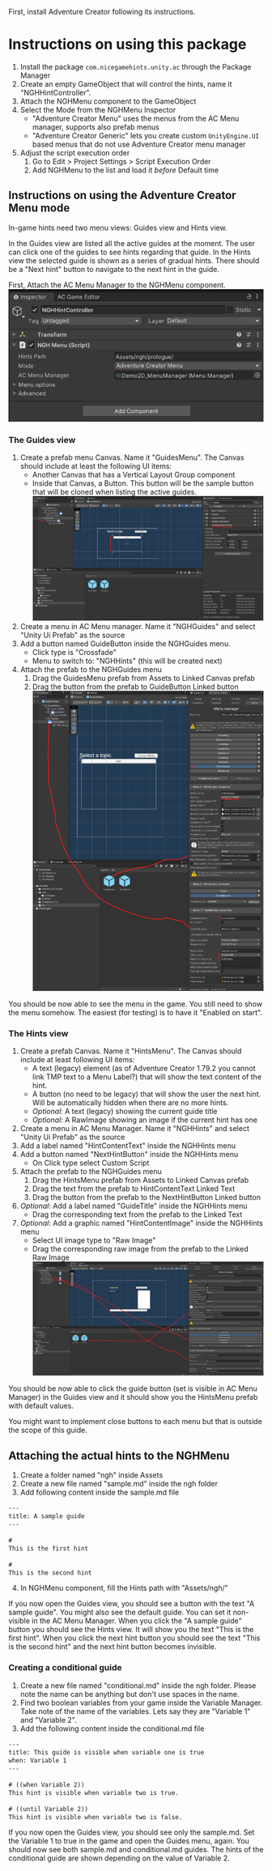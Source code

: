 First, install Adventure Creator following its instructions.

# Instructions on using this package
1. Install the package `com.nicegamehints.unity.ac` through the Package Manager
2. Create an empty GameObject that will control the hints, name it "NGHHintController".
3. Attach the NGHMenu component to the GameObject
4. Select the Mode from the NGHMenu Inspector
    - "Adventure Creator Menu" uses the menus from the AC Menu manager, supports also prefab menus
    - "Adventure Creator Generic" lets you create custom `UnityEngine.UI` based menus that do not use Adventure Creator menu manager
5. Adjust the script execution order
    1. Go to Edit > Project Settings > Script Execution Order
    2. Add NGHMenu to the list and load it _before_ Default time

## Instructions on using the Adventure Creator Menu mode
In-game hints need two menu views: Guides view and Hints view.

In the Guides view are listed all the active guides at the moment. The user can click one of the guides to see hints regarding that guide.
In the Hints view the selected guide is shown as a series of gradual hints. There should be a "Next hint" button to navigate to the next hint in the guide.

First, Attach the AC Menu Manager to the NGHMenu component.
![AC Menu Manager attached to the NGHMEnu component ><](https://raw.githubusercontent.com/nice-game-hints/ngh-unity-ac-doc/main/NGHMenuComponent.png)

### The Guides view
1. Create a prefab menu Canvas. Name it "GuidesMenu". The Canvas should include at least the following UI items:
    - Another Canvas that has a Vertical Layout Group component
    - Inside that Canvas, a Button. This button will be the sample button that will be cloned when listing the active guides.
![Prefab Guide Menu with the vertical layout group ><](https://raw.githubusercontent.com/nice-game-hints/ngh-unity-ac-doc/main/GuideMenuWithVerticalLayout.png)
2. Create a menu in AC Menu manager. Name it "NGHGuides" and select "Unity Ui Prefab" as the source
3. Add a button named GuideButton inside the NGHGuides menu.
   - Click type is "Crossfade"
   - Menu to switch to: "NGHHints" (this will be created next)
4. Attach the prefab to the NGHGuides menu
    1. Drag the GuidesMenu prefab from Assets to Linked Canvas prefab
    2. Drag the button from the prefab to GuideButton Linked button
![Guides Menu in AC Menu Manager ><](https://raw.githubusercontent.com/nice-game-hints/ngh-unity-ac-doc/main/NGHGuidesMenu.png)

You should be now able to see the menu in the game. You still need to show the menu somehow. The easiest (for testing) is to have it "Enabled on start".

### The Hints view
1. Create a prefab Canvas. Name it "HintsMenu". The Canvas should include at least following UI items:
    - A text (legacy) element (as of Adventure Creator 1.79.2 you cannot link TMP text to a Menu Label?) that will show the text content of the hint.
    - A button (no need to be legacy) that will show the user the next hint. Will be automatically hidden when there are no more hints.
    - _Optional_: A text (legacy) showing the current guide title
    - _Optional_: A RawImage showing an image if the current hint has one
2. Create a menu in AC Menu Manager. Name it "NGHHints" and select "Unity Ui Prefab" as the source
3. Add a label named "HintContentText" inside the NGHHints menu
4. Add a button named "NextHintButton" inside the NGHHints menu
   - On Click type select Custom Script
5. Attach the prefab to the NGHGuides menu
    1. Drag the HintsMenu prefab from Assets to Linked Canvas prefab
    2. Drag the text from the prefab to HintContentText Linked Text
    3. Drag the button from the prefab to the NextHintButton Linked button
5. _Optional_: Add a label named "GuideTitle" inside the NGHHints menu
    - Drag the corresponding text from the prefab to the Linked Text
6. _Optional_: Add a graphic named "HintContentImage" inside the NGHHints menu
    - Select UI image type to "Raw Image"
    - Drag the corresponding raw image from the prefab to the Linked Raw Image
![Hints Menu in AC Menu Manager ><](https://raw.githubusercontent.com/nice-game-hints/ngh-unity-ac-doc/main/NGHHintsMenu.png)

You should be now able to click the guide button (set is visible in AC Menu Manager) in the Guides view and it should show you the HintsMenu prefab with default values.

You might want to implement close buttons to each menu but that is outside the scope of this guide.

## Attaching the actual hints to the NGHMenu
1. Create a folder named "ngh" inside Assets
2. Create a new file named "sample.md" inside the ngh folder
3. Add following content inside the sample.md file
```
---
title: A sample guide
---

#
This is the first hint

#
This is the second hint
```
4. In NGHMenu component, fill the Hints path with "Assets/ngh/"

If you now open the Guides view, you should see a button with the text "A sample guide". You might also see the default guide. You can set it non-visible in the AC Menu Manager.
When you click the "A sample guide" button you should see the Hints view. It will show you the text "This is the first hint". When you click the next hint button you should see the text "This is the second hint" and the next hint button becomes invisible.

### Creating a conditional guide
1. Create a new file named "conditional.md" inside the ngh folder. Please note the name can be anything but don't use spaces in the name.
2. Find two boolean variables from your game inside the Variable Manager. Take note of the name of the variables. Lets say they are "Variable 1" and "Variable 2".
4. Add the following content inside the conditional.md file
```
---
title: This guide is visible when variable one is true
when: Variable 1
---

# ((when Variable 2))
This hint is visible when variable two is true.

# ((until Variable 2))
This hint is visible when variable two is false.
```

If you now open the Guides view, you should see only the sample.md. Set the Variable 1 to true in the game and open the Guides menu, again. You should now see both sample.md and conditional.md guides. The hints of the conditional guide are shown depending on the
value of Variable 2.
